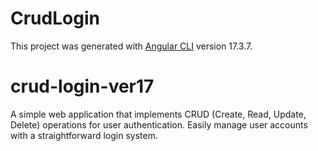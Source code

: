 
# CrudLogin

This project was generated with [Angular CLI](https://github.com/angular/angular-cli) version 17.3.7.

# crud-login-ver17

A simple web application that implements CRUD (Create, Read, Update, Delete) operations for user authentication. Easily manage user accounts with a straightforward login system.

